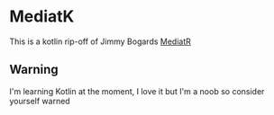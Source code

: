 # MediatK
This is a kotlin rip-off of Jimmy Bogards [MediatR](https://github.com/jbogard/MediatR)

## Warning
I'm learning Kotlin at the moment, I love it but I'm a noob so consider yourself warned
